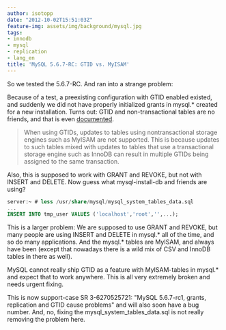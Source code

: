 ```yaml
---
author: isotopp
date: "2012-10-02T15:51:03Z"
feature-img: assets/img/background/mysql.jpg
tags:
- innodb
- mysql
- replication
- lang_en
title: 'MySQL 5.6.7-RC: GTID vs. MyISAM'
---
```

So we tested the 5.6.7-RC. And ran into a strange problem:

Because of a test, a preexisting configuration with GTID enabled existed,
and suddenly we did not have properly initialized grants in mysql.\* created
for a new installation.  Turns out: GTID and non-transactional tables are no
friends, and that is even
[documented](http://dev.mysql.com/doc/refman/5.6/en/replication-gtids-restrictions.html).

> When using GTIDs, updates to tables using nontransactional storage engines
> such as MyISAM are not supported.  This is because updates to such tables
> mixed with updates to tables that use a transactional storage engine such
> as InnoDB can result in multiple GTIDs being assigned to the same
> transaction.

Also, this is supposed to work with GRANT and REVOKE, but not with INSERT
and DELETE.  Now guess what mysql-install-db and friends are using?

```sql
server:~ # less /usr/share/mysql/mysql_system_tables_data.sql
...
INSERT INTO tmp_user VALUES ('localhost','root','',...);
```

This is a larger problem: We are supposed to use GRANT and REVOKE, but many
people are using INSERT and DELETE in mysql.\* all of the time, and so do
many applications.  And the mysql.\* tables are MyISAM, and always have been
(except that nowadays there is a wild mix of CSV and InnoDB tables in there
as well).

MySQL cannot really ship GTID as a feature with MyISAM-tables in mysql.\*
and expect that to work anywhere.  This is all very extremely broken and
needs urgent fixing.

This is now support-case SR 3-6270525721: "MySQL 5.6.7-rc1, grants,
replication and GTID cause problems" and will also soon have a bug number. 
And, no, fixing the mysql_system_tables_data.sql is not really removing the
problem here.
